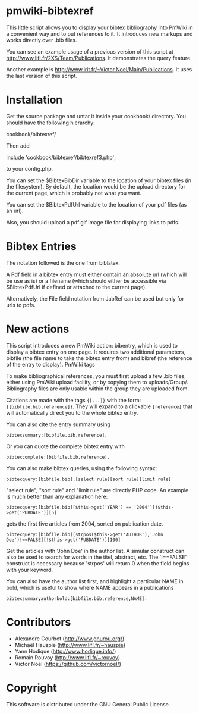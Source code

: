 pmwiki-bibtexref
================

This little script allows you to display your bibtex bibliography into PmWiki
in a convenient way and to put references to it. It introduces new markups and
works directly over .bib files.

You can see an example usage of a previous version of this script at
http://www.lifl.fr/2XS/Team/Publications. It demonstrates the query feature.

Another example is http://www.irit.fr/~Victor.Noel/Main/Publications.
It uses the last version of this script.


Installation
============

Get the source package and untar it inside your cookbook/ directory. You
should have the following hierarchy:

  cookbook/bibtexref/

Then add

  include 'cookbook/bibtexref/bibtexref3.php';

to your config.php.

You can set the $BibtexBibDir variable to the location of your bibtex
files (in the filesystem). By default, the location would be the upload directory for the current
page, which is probably not what you want.

You can set the $BibtexPdfUrl variable to the location of your pdf files (as an url).

Also, you should upload a pdf.gif image file for displaying links to pdfs.

Bibtex Entries
==============

The notation followed is the one from biblatex.

A Pdf field in a bibtex entry must either contain an absolute url (which will be use as is) or
a filename (which should either be accessible via $BibtexPdfUrl if defined or attached to the current page).

Alternatively, the File field notation from JabRef can be used but only for urls to pdfs.


New actions
===========

This script introduces a new PmWiki action: bibentry, which is used to display
a bibtex entry on one page. It requires two additional parameters, bibfile (the
file name to take the bibtex entry from) and bibref (the reference of the entry
to display).  PmWiki tags

To make bibliographical references, you must first upload a few .bib files,
either using PmWiki upload facility, or by copying them to
uploads/Group/. Bibliography files are only usable within the group they are
uploaded from.

Citations are made with the tags `{[...]}` with the form:
`{[bibfile.bib,reference]}`. They will expand to a clickable `[reference]` that
will automatically direct you to the whole bibtex entry.

You can also cite the entry summary using

    bibtexsummary:[bibfile.bib,reference].

Or you can quote the complete bibtex entry with

    bibtexcomplete:[bibfile.bib,reference].

You can also make bibtex queries, using the following syntax:

    bibtexquery:[bibfile.bib],[select rule][sort rule][limit rule]

"select rule", "sort rule" and "limit rule" are directly PHP code. An example
is much better than any explanation here:
  
    bibtexquery:[bibfile.bib][$this->get('YEAR') == '2004'][!$this->get('PUBDATE')][5]

gets the first five articles from 2004, sorted on publication date.
  
    bibtexquery:[bibfile.bib][strpos($this->get('AUTHOR'),'John Doe')!==FALSE][!$this->get('PUBDATE')][100]  

Get the articles with 'John Doe' in the author list. A simular construct can
also be used to search for words in the titel, abstract, etc. The '!==FALSE'
construct is necessary because 'strpos' will return 0 when the field begins
with your keyword.  

You can also have the author list first, and highlight a particular NAME in
bold, which is useful to show where NAME appears in a publications

    bibtexsummaryauthorbold:[bibfile.bib,reference,NAME].


Contributors
============

* Alexandre Courbot (http://www.gnurou.org/)
* Michaël Hauspie (http://www.lifl.fr/~hauspie)
* Yann Hodique (http://www.hodique.info/)
* Romain Rouvoy (http://www.lifl.fr/~rouvoy)
* Victor Noël (https://github.com/victornoel/)

Copyright
=========
This software is distributed under the GNU General Public License.
